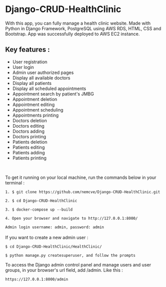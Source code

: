 # Django-CRUD-HealthClinic
With this app, you can fully manage a health clinic website. Made with Python in Django Framework, PostgreSQL using AWS RDS, HTML, CSS and Bootstrap. App was successfully deployed to AWS EC2 instance.

<h2>Key features :</h2>
<ul>
  <li>User registration</li>
  <li>User login</li>
  <li>Admin user authorized pages</li>
  <li>Display all available doctors</li>
  <li>Display all patients</li>
  <li>Display all scheduled appointments</li>
  <li>Appointment search by patient's JMBG</li>
  <li>Appointment deletion</li>
  <li>Appointment editing</li>
  <li>Appointment scheduling</li>
  <li>Appointments printing</li>
  <li>Doctors deletion</li>
  <li>Doctors editing</li>
  <li>Doctors adding</li>
  <li>Doctors printing</li>
  <li>Patients deletion</li>
  <li>Patients editing</li>
  <li>Patients adding</li>
  <li>Patients printing</li>
</ul>
<br>

To get it running on your local machine, run the commands below in your terminal :
<br>

``` 1. $ git clone https://github.com/nemcve/Django-CRUD-HealthClinic.git ``` 
<br> 

``` 2. $ cd Django-CRUD-HealthClinic ```
<br>

``` 3. $ docker-compose up --build ```
<br>

``` 4. Open your browser and navigate to http://127.0.0.1:8000/ ```
<br>

``` Admin login username: admin, password: admin ```
<br>
<br>
If you want to create a new admin user :

``` $ cd Django-CRUD-HealthClinic/HealthClinic/ ```
<br>

``` $ python manage.py createsuperuser, and follow the prompts ```
<br>

To access the Django admin control panel and manage users and user groups, in your browser's url field, add /admin. Like this :

``` https://127.0.0.1:8000/admin ```


